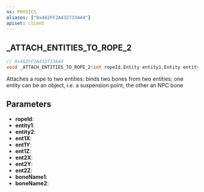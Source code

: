 ```yaml
---
ns: PHYSICS
aliases: ["0x462FF2A432733A44"]
apiset: client
---
```

## _ATTACH_ENTITIES_TO_ROPE_2

```c
// 0x462FF2A432733A44
void _ATTACH_ENTITIES_TO_ROPE_2(int ropeId,Entity entity1,Entity entity2,float ent1X,float ent1Y,float ent1Z,float ent2X,float ent2Y,float ent2Z,const char* boneName1,const char* boneName2);
```

Attaches a rope to two entities: binds two bones from two entities; one entity can be an object, i.e. a suspension point, the other an NPC bone

## Parameters
* **ropeId**:
* **entity1**:
* **entity2**:
* **ent1X**:
* **ent1Y**:
* **ent1Z**:
* **ent2X**:
* **ent2Y**:
* **ent2Z**:
* **boneName1**:
* **boneName2**: